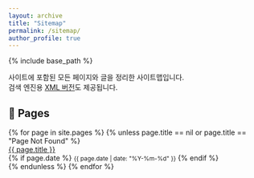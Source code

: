 ```yaml
---
layout: archive
title: "Sitemap"
permalink: /sitemap/
author_profile: true
---
```


{% include base_path %}

<p>사이트에 포함된 모든 페이지와 글을 정리한 사이트맵입니다.<br>
검색 엔진용 <a href="{{ base_path }}/sitemap.xml" target="_blank">XML 버전</a>도 제공됩니다.</p>

<!-- ✅ Pages -->
<div class="sitemap-section">
  <h2>📄 Pages</h2>
  {% for page in site.pages %}
    {% unless page.title == nil or page.title == "Page Not Found" %}
      <div class="sitemap-item">
        <a href="{{ page.url | relative_url }}">{{ page.title }}</a><br>
        {% if page.date %}
          <small>{{ page.date | date: "%Y-%m-%d" }}</small>
        {% endif %}
      </div>
    {% endunless %}
  {% endfor %}
</div>

